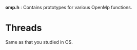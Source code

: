 **omp.h** : Contains prototypes for various OpenMp functions.



# Threads
Same as that you studied in OS.
